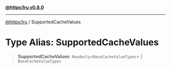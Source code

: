 [**@httpx/lru v0.8.0**](../README.md)

***

[@httpx/lru](../README.md) / SupportedCacheValues

# Type Alias: SupportedCacheValues

> **SupportedCacheValues**: `Readonly`\<`BaseCacheValueTypes`\> \| `BaseCacheValueTypes`
